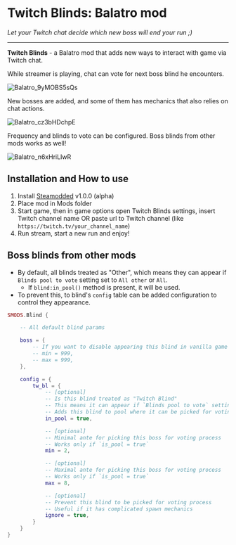 # Twitch Blinds: Balatro mod
*Let your Twitch chat decide which new boss will end your run ;)*

---

**Twitch Blinds** - a Balatro mod that adds new ways to interact with game via Twitch chat.

While streamer is playing, chat can vote for next boss blind he encounters.

![Balatro_9yMOBS5sQs](https://github.com/user-attachments/assets/984c2ea7-8810-4c75-b920-59d08cc27c84)

New bosses are added, and some of them has mechanics that also relies on chat actions.

![Balatro_cz3bHDchpE](https://github.com/user-attachments/assets/164a7145-d59a-4c84-addf-96ae4286d701)

Frequency and blinds to vote can be configured. Boss blinds from other mods works as well!

![Balatro_n6xHriLIwR](https://github.com/user-attachments/assets/6006146e-bc06-4291-a1da-8e019e37ad11)


## Installation and How to use
1. Install [Steamodded](https://github.com/Steamopollys/Steamodded) v1.0.0 (alpha)
2. Place mod in Mods folder
3. Start game, then in game options open Twitch Blinds settings, insert Twitch channel name OR paste url to Twitch channel (like `https://twitch.tv/your_channel_name`)
4. Run stream, start a new run and enjoy!

## Boss blinds from other mods
- By default, all blinds treated as "Other", which means they can appear if `Blinds pool to vote` setting set to `All other` or `All`.
    - If `blind:in_pool()` method is present, it will be used.
- To prevent this, to blind's `config` table can be added configuration to control they appearance.

```lua
SMODS.Blind {

    -- All default blind params

    boss = {
        -- If you want to disable appearing this blind in vanilla game
        -- min = 999,
        -- max = 999,
    },

    config = {
        tw_bl = {
            -- [optional]
            -- Is this blind treated as "Twitch Blind"
            -- This means it can appear if `Blinds pool to vote` setting set to `Twitch Blinds` or `All`
            -- Adds this blind to pool where it can be picked for voting process separately from vanilla game
            in_pool = true, 

            -- [optional]
            -- Minimal ante for picking this boss for voting process
            -- Works only if `is_pool = true`
            min = 2,

            -- [optional]
            -- Maximal ante for picking this boss for voting process
            -- Works only if `is_pool = true`
            max = 8,

            -- [optional]
            -- Prevent this blind to be picked for voting process
            -- Useful if it has complicated spawn mechanics
            ignore = true,
        }
    }
}
```